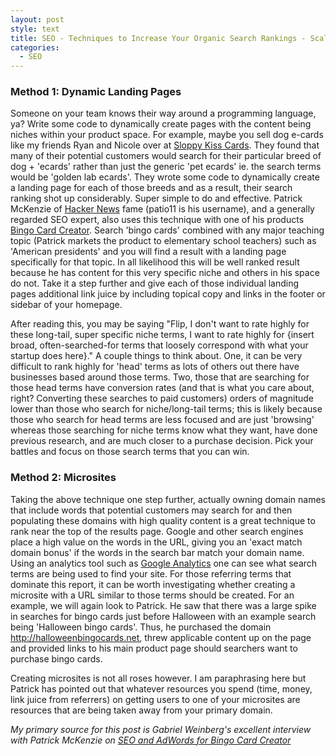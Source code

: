 ```yaml
---
layout: post
style: text
title: SEO - Techniques to Increase Your Organic Search Rankings - Scalable Content Generation
categories: 
  - SEO
---
```


### Method 1: Dynamic Landing Pages
Someone on your team knows their way around a programming language, ya? Write some code to dynamically create pages with the content being niches within your product space. For example, maybe you sell dog e-cards like my friends Ryan and Nicole over at <a href="http://sloppykisscards.com">Sloppy Kiss Cards</a>. They found that many of their potential customers would search for their particular breed of dog + 'ecards' rather than just the generic 'pet ecards' ie. the search terms would be 'golden lab ecards'. They wrote some code to dynamically create a landing page for each of those breeds and as a result, their search ranking shot up considerably. Super simple to do and effective. Patrick McKenzie of <a href="http://news.ycombinator.com">Hacker News</a> fame (patio11 is his username), and a generally regarded SEO expert, also uses this technique with one of his products <a href="http://bingocardcreator.com">Bingo Card Creator</a>. Search 'bingo cards' combined with any major teaching topic (Patrick markets the product to elementary school teachers) such as 'American presidents' and you will find a result with a landing page specifically for that topic. In all likelihood this will be well ranked result because he has content for this very specific niche and others in his space do not. Take it a step further and give each of those individual landing pages additional link juice by including topical copy and links in the footer or sidebar of your homepage. 

After reading this, you may be saying "Flip, I don't want to rate highly for these long-tail, super specific niche terms, I want to rate highly for {insert broad, often-searched-for terms that loosely correspond with what your startup does here}." A couple things to think about. One, it can be very difficult to rank highly for 'head' terms as lots of others out there have businesses based around those terms. Two, those that are searching for those head terms have conversion rates (and that is what you care about, right? Converting these searches to paid customers) orders of magnitude lower than those who search for niche/long-tail terms; this is likely because those who search for head terms are less focused and are just 'browsing' whereas those searching for niche terms know what they want, have done previous research, and are much closer to a purchase decision. Pick your battles and focus on those search terms that you can win.

### Method 2: Microsites
Taking the above technique one step further, actually owning domain names that include words that potential customers may search for and then populating these domains with high quality content is a great technique to rank near the top of the results page. Google and other search engines place a high value on the words in the URL, giving you an 'exact match domain bonus' if the words in the search bar match your domain name. Using an analytics tool such as <a href="http://google.com/analytics">Google Analytics</a> one can see what search terms are being used to find your site. For those referring terms that dominate this report, it can be worth investigating whether creating a microsite with a URL similar to those terms should be created. For an example, we will again look to Patrick. He saw that there was a large spike in searches for bingo cards just before Halloween with an example search being 'Halloween bingo cards'. Thus, he purchased the domain <a href="http://halloweenbingocards.net">http://halloweenbingocards.net</a>, threw applicable content up on the page and provided links to his main product page should searchers want to purchase bingo cards. 

Creating microsites is not all roses however. I am paraphrasing here but Patrick has pointed out that whatever resources you spend (time, money, link juice from referrers) on getting users to one of your microsites are resources that are being taken away from your primary domain. 

_My primary source for this post is Gabriel Weinberg's excellent interview with Patrick McKenzie on [SEO and AdWords for Bingo Card Creator](http://www.gabrielweinberg.com/blog/2010/04/patrick-mckenzie-on-seo-adwords-for-bingo-card-creator.html)_

